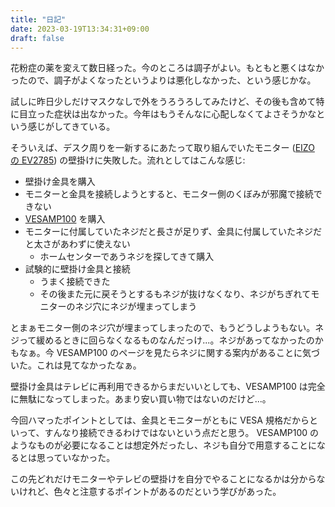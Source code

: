 ```yaml
---
title: "日記"
date: 2023-03-19T13:34:31+09:00
draft: false
---
```


花粉症の薬を変えて数日経った。今のところは調子がよい。もともと悪くはなかったので、調子がよくなったというよりは悪化しなかった、という感じかな。

試しに昨日少しだけマスクなしで外をうろうろしてみたけど、その後も含めて特に目立った症状は出なかった。今年はもうそんなに心配しなくてよさそうかなという感じがしてきている。

そういえば、デスク周りを一新するにあたって取り組んでいたモニター ([EIZO の EV2785](https://www.eizo.co.jp/products/lcd/ev2785/))  の壁掛けに失敗した。流れとしてはこんな感じ:

- 壁掛け金具を購入
- モニターと金具を接続しようとすると、モニター側のくぼみが邪魔で接続できない
- [VESAMP100](https://www.eizo.co.jp/products/ac/vesamp100/index.html) を購入
- モニターに付属していたネジだと長さが足りず、金具に付属していたネジだと太さがあわずに使えない
  - ホームセンターであうネジを探してきて購入
- 試験的に壁掛け金具と接続
  - うまく接続できた
  - その後また元に戻そうとするもネジが抜けなくなり、ネジがちぎれてモニターのネジ穴にネジが埋まってしまう

とまぁモニター側のネジ穴が埋まってしまったので、もうどうしようもない。ネジって緩めるときに回らなくなるものなんだっけ...。ネジがあってなかったのかもなぁ。今 VESAMP100 のページを見たらネジに関する案内があることに気づいた。これは見てなかったなぁ。

壁掛け金具はテレビに再利用できるからまだいいとしても、VESAMP100 は完全に無駄になってしまった。あまり安い買い物ではないのだけど...。

今回ハマったポイントとしては、金具とモニターがともに VESA 規格だからといって、すんなり接続できるわけではないという点だと思う。
VESAMP100 のようなものが必要になることは想定外だったし、ネジも自分で用意することになるとは思っていなかった。

この先どれだけモニターやテレビの壁掛けを自分でやることになるかは分からないけれど、色々と注意するポイントがあるのだという学びがあった。
